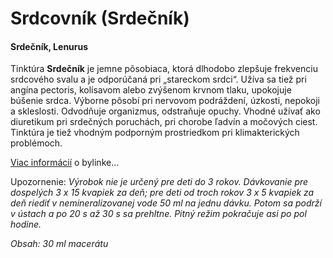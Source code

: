 Srdcovník (Srdečník)
====================

#### Srdečník, Lenurus

Tinktúra **Srdečník** je jemne pôsobiaca, ktorá dlhodobo zlepšuje frekvenciu
srdcového svalu a je odporúčaná pri „stareckom srdci“. Užíva sa tiež pri angína
pectoris, kolísavom alebo zvýšenom krvnom tlaku, upokojuje búšenie srdca.
Výborne pôsobí pri nervovom podráždení, úzkosti, nepokoji a skleslosti.
Odvodňuje organizmus, odstraňuje opuchy. Vhodné užívať ako diuretikum pri
srdečných poruchách, pri chorobe ľadvín a močových ciest. Tinktúra je tiež
vhodným podporným prostriedkom pri klimakterických problémoch.

[Viac informácií](/sip/bylinky/srdcovnik-obycajny) o bylinke…

Upozornenie: *Výrobok nie je určený pre deti do 3 rokov. Dávkovanie pre
dospelých 3 x 15 kvapiek za deň; pre deti od troch rokov 3 x 5 kvapiek za deň
riediť v nemineralizovanej vode 50 ml na jednu dávku. Potom sa podrží v ústach a
po 20 s až 30 s sa prehltne. Pitný režim pokračuje asi po pol hodine.*

*Obsah: 30 ml macerátu*

